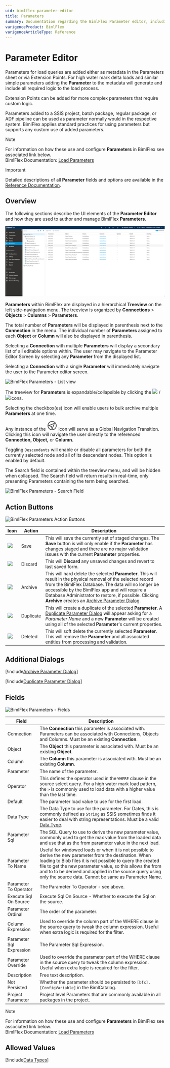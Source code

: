 ```yaml
---
uid: bimlflex-parameter-editor
title: Parameters
summary: Documentation regarding the BimlFlex Parameter editor, including editor fields, action buttons, field descriptions, setting options, and overrides.
varigenceProduct: BimlFlex
varigenceArticleType: Reference
---
```

# Parameter Editor

Parameters for load queries are added either as metadata in the Parameters sheet or via Extension Points.
For high water mark delta loads and similar simple parameters adding the **Parameter** to the metadata will generate and include all required logic to the load process.

Extension Points can be added for more complex parameters that require custom logic.

Parameters added to a SSIS project, batch package, regular package, or ADF pipeline can be used as parameter normally would in the respective system.
BimlFlex applies standard practices for using parameters but supports any custom use of added parameters.

> [!NOTE]
> For information on how these use and configure **Parameters** in BimlFlex see associated link below.  
> BimlFlex Documentation: [Load Parameters](xref:bimlflex-concepts-metadata-parameters)

> [!IMPORTANT]
> Detailed descriptions of all **Parameter** fields and options are available in the [Reference Documentation](xref:bimlflex-app-reference-documentation-Parameters).

## Overview  

The following sections describe the UI elements of the **Parameter Editor** and how they are used to author and manage BimlFlex **Parameters**.

![BimlFlex Parameter Editor - Overview](images/bfx-parameters-overview.png "BimlFlex Parameter Editor - Overview")

**Parameters** within BimlFlex are displayed in a hierarchical **Treeview** on the left side-navigation menu.
The treeview is organized by **Connections** > **Objects** > **Columns** > **Parameters**.

The total number of **Parameters** will be displayed in parenthesis next to the **Connection** in the menu.
The individual number of **Parameters** assigned to each **Object** or **Column** will also be displayed in parenthesis.

Selecting a **Connection** with multiple **Parameters** will display a secondary list of all editable options within.
The user may navigate to the Parameter Editor Screen by selecting any **Parameter** from the displayed list.

Selecting a **Connection** with a single **Parameter** will immediately navigate the user to the Parameter editor screen.

![BimlFlex Parameters - List view](images/bfx-parameters-listview.png "BimlFlex Parameters - List view")

The treeview for **Parameters** is expandable/collapsible by clicking the <img class="icon-inline" src="images/svg-icons/collapsed.svg"/> / <img class="icon-inline" src="images/svg-icons/expanded.svg"/>icons.

Selecting the checkbox(es) icon will enable users to bulk archive multiple **Parameters** at one time.

Any instance of the <img class="icon-inline" src="images/svg-icons/navigate.svg"/>  icon will serve as a Global Navigation Transition.
Clicking this icon will navigate the user directly to the referenced **Connection, Object,** or **Column.**

Toggling `Descendants` will enable or disable all parameters for both the currently selected node and all of its descendant nodes.
This option is enabled by default.

The Search field is contained within the treeview menu, and will be hidden when collapsed.
The Search field will return results in real-time, only presenting Parameters containing the term being searched.

![BimlFlex Parameters - Search Field](images/bfx-parameters-search-field.png "BimlFlex Parameters - Search Field")

## Action Buttons  

![BimlFlex Parameters Action Buttons](images/bfx-parameters-action-bar.png "BimlFlex Parameters Action Buttons")

|Icon|Action|Description|
|-|-|-|
| <div class="icon-col m-5"><img src="images/svg-icons/save.svg" /></div> | Save | This will save the currently set of staged changes.  The **Save** button is will only enable if the **Parameter** has changes staged and there are no major validation issues with the current **Parameter** properties.|
| <div class="icon-col m-5"><img src="images/svg-icons/discard.svg" /></div> | Discard | This will **Discard** any unsaved changes and revert to last saved form. |
|<div class="icon-col m-5"><img src="images/svg-icons/archive-delete.svg" /></div> | Archive | This will hard delete the selected **Parameter**.  This will result in the physical removal of the selected record from the BimlFlex Database.  The data will no longer be accessible by the BimlFlex app and will require a Database Administrator to restore, if possible. Clicking **Archive** creates an [Archive Parameter Dialog](#archive-parameter-dialog). |
| <div class="icon-col m-5"><img src="images/svg-icons/duplicate-objects.svg" /></div> | Duplicate | This will create a duplicate of the selected **Parameter**.  A [Duplicate Parameter Dialog](#duplicate-parameter-dialog) will appear asking for a *Parameter Name* and a new **Parameter** will be created using all of the selected **Parameter**'s current properties. |
| <img src="images/bimlflex-app-action-switch.png" /> | Deleted | This will soft delete the currently selected **Parameter**.  This will remove the **Parameter** and all associated entities from processing and validation. |

## Additional Dialogs  

[!include[Archive Parameter Dialog](_dialog-archive-parameter-single.md)]

[!include[Duplicate Parameter Dialog](_dialog-duplicate-parameter.md)]

## Fields  

![BimlFlex Parameters - Fields](images/bfx-parameters-fields.png "BimlFlex Parameters - Fields")

|Field|Description|
|-|-|
| Connection | The **Connection** this parameter is associated with. Parameters can be associated with Connections, Objects and Columns.  Must be an existing **Connection**. |
| Object | The **Object** this parameter is associated with.  Must be an existing **Object**. |
| Column | The **Column** this parameter is associated with.  Must be an existing **Column**. |
| Parameter | The name of the parameter. |
| Operator | This defines the operator used in the `WHERE` clause in the source select query. For a high water mark load pattern, the `>` is commonly used to load data with a higher value than the last time. |
| Default | The parameter load value to use for the first load. |
| Data Type | The Data Type to use for the parameter. For Dates, this is commonly defined as `String` as SSIS sometimes finds it easier to deal with string representations.  Must be a valid [Data Type](#data-types). |
| Parameter Sql | The SQL Query to use to derive the new parameter value, commonly used to get the max value from the loaded data and use that as the from parameter value in the next load. |
| Parameter To Name | Useful for windowed loads or when it is not possible to derive the new parameter from the destination. When loading to Blob files it is not possible to query the created file to get the new parameter value, so this allows the from and to to be derived and applied in the source query using only the source data.  Cannot be same as Parameter Name. |
| Parameter To Operator | The Parameter To Operator - see above. |
| Execute Sql On Source | Execute Sql On Source - Whether to execute the Sql on the source. |
| Parameter Ordinal | The order of the parameter. |
| Column Expression | Used to override the column part of the WHERE clause in the source query to tweak the column expression. Useful when extra logic is required for the filter. |
| Parameter Sql Expression | The Parameter Sql Expression. |
| Parameter Override | Used to override the parameter part of the WHERE clause in the source query to tweak the column expression. Useful when extra logic is required for the filter. |
| Description | Free text description. |
| Not Persisted | Whether the parameter should be persisted to `[bfx].[ConfigVariable]` in the BimlCatalog. |
| Project Parameter | Project level Parameters that are commonly available in all packages in the project. |

> [!NOTE]
> For information on how these use and configure **Parameters** in BimlFlex see associated link below.  
> BimlFlex Documentation: [Load Parameters](xref:bimlflex-concepts-metadata-parameters)

## Allowed Values  

[!include[Data Types](_enum-data-type.md)]  
